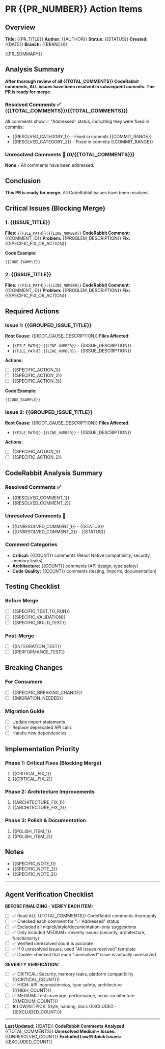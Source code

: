 <!--
INSTRUCTIONS FOR AGENTS:

CRITICAL FILTERING RULES - MUST FOLLOW EXACTLY:
1. ONLY include comments that meet ALL criteria:
   ✅ NO "✅ Addressed" status (must be truly unresolved)
   ✅ NO "nitpick" or "suggestion" labels (medium+ severity only)
   ✅ MEDIUM to CRITICAL impact (affects functionality, security, or architecture)
   ✅ NOT cosmetic/style issues (unless security/performance related)
   ✅ DO NOT include secrets, access tokens, API keys, private keys, MRZ data, or any PII. Redact sensitive values and replace with placeholders.

2. VERIFICATION PROCESS - MANDATORY:
   - Read EACH comment's status field carefully
   - Check for "✅ Addressed in commits X to Y" text
   - Verify comment type: "🛠️ Refactor suggestion", "⚠️ Potential issue", etc.
   - Exclude: style, formatting, naming, documentation-only suggestions
   - Include: security, memory leaks, breaking changes, API inconsistencies, platform compatibility

3. SEVERITY CLASSIFICATION:
   - CRITICAL: Security vulnerabilities, memory leaks, breaking platform compatibility
   - HIGH: API inconsistencies, type safety issues, significant architectural problems
   - MEDIUM: Test coverage gaps, minor architectural improvements, performance concerns
   - LOW/NITPICK: Style, naming, documentation, minor suggestions (EXCLUDE THESE)

4. DOUBLE-CHECK PROCESS:
   - After initial analysis, re-read ALL comments
   - Verify each "unresolved" issue is actually unresolved
   - Remove any that have been addressed in subsequent commits
   - If NO unresolved medium+ issues exist, state "All issues resolved ✅"
   - Run a final pass to ensure no credentials, secrets, or PII are present in examples, logs, or screenshots.

5. EXECUTION:
   - Use giga_read_pr to fetch PR data and CodeRabbit comments
   - Group related issues by root cause (not just severity)
   - Include specific file paths and line numbers from CodeRabbit metadata
   - Provide clear, actionable fixes with code examples
   - Prioritize by "blocking merge" vs "architectural" vs "polish"
   - Create file as PR-{{NUMBER}}-ACTION-ITEMS.md in project root
   - Follow gitignore pattern: PR-*-ACTION*.md
-->

# PR {{PR_NUMBER}} Action Items

## Overview
**Title:** {{PR_TITLE}}
**Author:** {{AUTHOR}}
**Status:** {{STATUS}}
**Created:** {{DATE}}
**Branch:** {{BRANCH}}

{{PR_SUMMARY}}

## Analysis Summary

<!-- IF ALL ISSUES RESOLVED, USE THIS SECTION: -->
**After thorough review of all {{TOTAL_COMMENTS}} CodeRabbit comments, ALL issues have been resolved in subsequent commits. The PR is ready for merge.**

### Resolved Comments ✅ ({{TOTAL_COMMENTS}}/{{TOTAL_COMMENTS}})
All comments show ✅ "Addressed" status, indicating they were fixed in commits:
- {{RESOLVED_CATEGORY_1}} - Fixed in commits {{COMMIT_RANGE}}
- {{RESOLVED_CATEGORY_2}} - Fixed in commits {{COMMIT_RANGE}}

### Unresolved Comments 🔴 (0/{{TOTAL_COMMENTS}})
**None** - All comments have been addressed.

## Conclusion
**This PR is ready for merge.** All CodeRabbit issues have been resolved.

<!-- IF UNRESOLVED ISSUES EXIST, USE SECTIONS BELOW INSTEAD: -->

## Critical Issues (Blocking Merge)

<!-- ONLY include if there are ACTUAL unresolved medium+ severity issues -->

### 1. {{ISSUE_TITLE}}
**Files:** `{{FILE_PATH}}:{{LINE_NUMBER}}`
**CodeRabbit Comment:** {{COMMENT_ID}}
**Problem:** {{PROBLEM_DESCRIPTION}}
**Fix:** {{SPECIFIC_FIX_OR_ACTION}}

**Code Example:**
```{{LANGUAGE}}
{{CODE_EXAMPLE}}
```

### 2. {{ISSUE_TITLE}}
**Files:** `{{FILE_PATH}}:{{LINE_NUMBER}}`
**CodeRabbit Comment:** {{COMMENT_ID}}
**Problem:** {{PROBLEM_DESCRIPTION}}
**Fix:** {{SPECIFIC_FIX_OR_ACTION}}

## Required Actions

### Issue 1: {{GROUPED_ISSUE_TITLE}}
**Root Cause:** {{ROOT_CAUSE_DESCRIPTION}}
**Files Affected:**
- `{{FILE_PATH}}:{{LINE_NUMBER}}` - {{ISSUE_DESCRIPTION}}
- `{{FILE_PATH}}:{{LINE_NUMBER}}` - {{ISSUE_DESCRIPTION}}

**Actions:**
- [ ] {{SPECIFIC_ACTION_1}}
- [ ] {{SPECIFIC_ACTION_2}}
- [ ] {{SPECIFIC_ACTION_3}}

**Code Example:**
```{{LANGUAGE}}
{{CODE_EXAMPLE}}
```

### Issue 2: {{GROUPED_ISSUE_TITLE}}
**Root Cause:** {{ROOT_CAUSE_DESCRIPTION}}
**Files Affected:**
- `{{FILE_PATH}}:{{LINE_NUMBER}}` - {{ISSUE_DESCRIPTION}}

**Actions:**
- [ ] {{SPECIFIC_ACTION_1}}
- [ ] {{SPECIFIC_ACTION_2}}

## CodeRabbit Analysis Summary

### Resolved Comments ✅
- {{RESOLVED_COMMENT_1}}
- {{RESOLVED_COMMENT_2}}

### Unresolved Comments 🔴
- {{UNRESOLVED_COMMENT_1}} - {{STATUS}}
- {{UNRESOLVED_COMMENT_2}} - {{STATUS}}

### Comment Categories
- **Critical:** {{COUNT}} comments (React Native compatibility, security, memory leaks)
- **Architecture:** {{COUNT}} comments (API design, type safety)
- **Code Quality:** {{COUNT}} comments (testing, imports, documentation)

## Testing Checklist

### Before Merge
- [ ] {{SPECIFIC_TEST_TO_RUN}}
- [ ] {{SPECIFIC_VALIDATION}}
- [ ] {{SPECIFIC_BUILD_TEST}}

### Post-Merge
- [ ] {{INTEGRATION_TEST}}
- [ ] {{PERFORMANCE_TEST}}

## Breaking Changes

### For Consumers
- [ ] {{SPECIFIC_BREAKING_CHANGE}}
- [ ] {{MIGRATION_NEEDED}}

### Migration Guide
- [ ] Update import statements
- [ ] Replace deprecated API calls
- [ ] Handle new dependencies

## Implementation Priority

### Phase 1: Critical Fixes (Blocking Merge)
1. {{CRITICAL_FIX_1}}
2. {{CRITICAL_FIX_2}}

### Phase 2: Architecture Improvements
1. {{ARCHITECTURE_FIX_1}}
2. {{ARCHITECTURE_FIX_2}}

### Phase 3: Polish & Documentation
1. {{POLISH_ITEM_1}}
2. {{POLISH_ITEM_2}}

## Notes

- {{SPECIFIC_NOTE_1}}
- {{SPECIFIC_NOTE_2}}
- {{SPECIFIC_NOTE_3}}

---

## Agent Verification Checklist

**BEFORE FINALIZING - VERIFY EACH ITEM:**
- [ ] ✅ Read ALL {{TOTAL_COMMENTS}} CodeRabbit comments thoroughly
- [ ] ✅ Checked each comment for "✅ Addressed" status
- [ ] ✅ Excluded all nitpick/style/documentation-only suggestions
- [ ] ✅ Only included MEDIUM+ severity issues (security, architecture, functionality)
- [ ] ✅ Verified unresolved count is accurate
- [ ] ✅ If 0 unresolved issues, used "All issues resolved" template
- [ ] ✅ Double-checked that each "unresolved" issue is actually unresolved

**SEVERITY VERIFICATION:**
- [ ] ✅ CRITICAL: Security, memory leaks, platform compatibility ({{CRITICAL_COUNT}})
- [ ] ✅ HIGH: API inconsistencies, type safety, architecture ({{HIGH_COUNT}})
- [ ] ✅ MEDIUM: Test coverage, performance, minor architecture ({{MEDIUM_COUNT}})
- [ ] ❌ LOW/NITPICK: Style, naming, docs (EXCLUDED - {{EXCLUDED_COUNT}})

---

**Last Updated:** {{DATE}}
**CodeRabbit Comments Analyzed:** {{TOTAL_COMMENTS}}
**Unresolved Medium+ Issues:** {{UNRESOLVED_COUNT}}
**Excluded Low/Nitpick Issues:** {{EXCLUDED_COUNT}}
